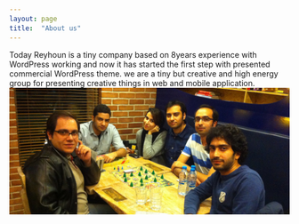 ```yaml
---
layout: page
title:  "About us"
---
```

Today Reyhoun is a tiny company based on 8years experience with WordPress working and now it has started the first step with presented commercial WordPress theme. we are a tiny but creative and high energy group for presenting creative things in web and mobile application.
![Reyhoun Team](/assets/img/team.jpg)